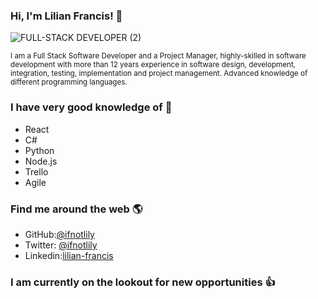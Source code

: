 ### Hi, I'm Lilian Francis! 👋

![FULL-STACK DEVELOPER (2)](https://user-images.githubusercontent.com/56448620/107053989-d2f38d00-67cf-11eb-84c5-08caac646061.png)

<sub> I am a Full Stack Software Developer and a Project Manager, highly-skilled in software development with more than 12 years experience in software design, development, integration, testing, implementation and project management. Advanced knowledge of different programming languages.

### I have very good knowledge of :information_desk_person:

* React
* C#
* Python
* Node.js
* Trello
* Agile

### Find me around the web :earth_americas:

- GitHub:[@ifnotlily](https://github.com/ifnotlily)
- Twitter: [@ifnotlily](https://twitter.com/ifnotlily)
- Linkedin:[lilian-francis](https://www.linkedin.com/in/lilian-francis)


### I am currently on the lookout for new opportunities  :thumbsup:

